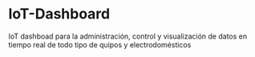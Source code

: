 # IoT-Dashboard

IoT dashboad para la administración, control y visualización de datos en tiempo real de todo tipo de quipos y electrodomésticos